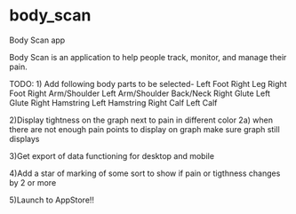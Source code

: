 # body_scan
Body Scan app 

Body Scan is an application to help people track, monitor, and manage their pain. 

TODO:
1)
Add following body parts to be selected- 
Left Foot
Right Leg
Right Foot
Right Arm/Shoulder
Left Arm/Shoulder
Back/Neck
Right Glute
Left Glute
Right Hamstring
Left Hamstring
Right Calf
Left Calf

2)Display tightness on the graph next to pain in different color
    2a) when there are not enough pain points to display on graph make sure graph still displays

3)Get export of data functioning for desktop and mobile

4)Add a star of marking of some sort to show if pain or tigthness changes by 2 or more

5)Launch to AppStore!!

